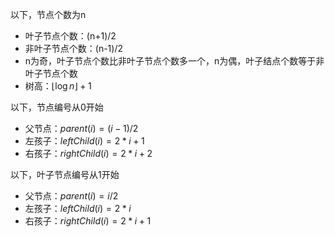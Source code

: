 以下，节点个数为n
* 叶子节点个数：(n+1)/2
* 非叶子节点个数：(n-1)/2
* n为奇，叶子节点个数比非叶子节点个数多一个，n为偶，叶子结点个数等于非叶子节点个数
* 树高：$\lfloor \log n \rfloor + 1$

以下，节点编号从0开始
* 父节点：$parent(i) = (i-1)/2$
* 左孩子：$leftChild(i) = 2*i+1$
* 右孩子：$rightChild(i) = 2*i+2$

以下，叶子节点编号从1开始
* 父节点：$parent(i) = i/2$
* 左孩子：$leftChild(i) = 2*i$
* 右孩子：$rightChild(i) = 2*i+1$
